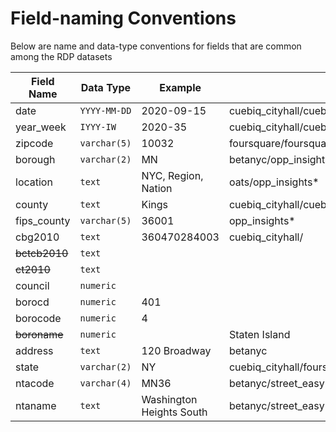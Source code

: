 # Field-naming Conventions

Below are name and data-type conventions for fields that are common among the RDP datasets

|Field Name|Data Type|Example|Found In|
|----------|---------|--------|-------|
|date|`YYYY-MM-DD`|2020-09-15|cuebiq_cityhall/cuebiq_daily/cuebiq_travelers/foursquare/foursquare_datacube/usl|
|year_week|`IYYY-IW`|2020-35|cuebiq_cityhall/cuebiq_weekly/foursquare_datacube/ioby_donations/opp_insights_*/street_easy/opp_insights_weekly|
|zipcode|`varchar(5)`|10032|foursquare/foursquare_datacube/ioby_count_by_zip/ioby*/oats/upsolve/usl|
|borough|`varchar(2)`|MN|betanyc/opp_insights*/usl|
|location|`text`|NYC, Region, Nation|oats/opp_insights*|
|county|`text`|Kings|cuebiq_cityhall/cuebiq_travelers/kinsa/opp_insights*/|
|fips_county|`varchar(5)`|36001|opp_insights*|
|cbg2010|`text`|360470284003|cuebiq_cityhall/|
|~~bctcb2010~~|`text`|||
|~~ct2010~~|`text`|||
|council| `numeric`|||
|borocd|`numeric`|401||
|borocode|`numeric`|4||
|~~boroname~~|`numeric`||Staten Island|
|address|`text`|120 Broadway|betanyc|
|state|`varchar(2)`|NY|cuebiq_cityhall/foursquare/kinsa|
|ntacode|`varchar(4)`|MN36|betanyc/street_easy|
|ntaname|`text`|Washington Heights South|betanyc/street_easy|

